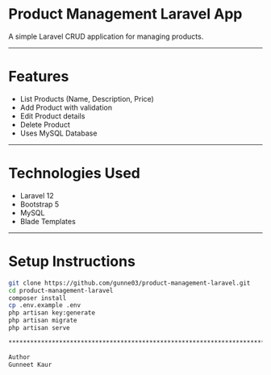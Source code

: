 # Product Management Laravel App
A simple Laravel CRUD application for managing products.

***************************************************************************************************************************************************************************************

# Features
-  List Products (Name, Description, Price)
-  Add Product with validation
-  Edit Product details
-  Delete Product
- Uses MySQL Database

***************************************************************************************************************************************************************************************

# Technologies Used

- Laravel 12
- Bootstrap 5
- MySQL
- Blade Templates

***************************************************************************************************************************************************************************************

# Setup Instructions

```bash
git clone https://github.com/gunne03/product-management-laravel.git
cd product-management-laravel
composer install
cp .env.example .env
php artisan key:generate
php artisan migrate
php artisan serve

***************************************************************************************************************************************************************************************

Author
Gunneet Kaur